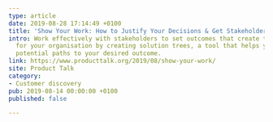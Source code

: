 ```yaml
---
type: article
date: 2019-08-28 17:14:49 +0100
title: 'Show Your Work: How to Justify Your Decisions & Get Stakeholder Buy-In'
intro: Work effectively with stakeholders to set outcomes that create the most value
  for your organisation by creating solution trees, a tool that helps you explore
  potential paths to your desired outcome.
link: https://www.producttalk.org/2019/08/show-your-work/
site: Product Talk
category:
- Customer discovery
pub: 2019-08-14 00:00:00 +0100
published: false

---
```

